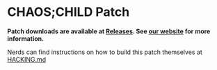 # CHAOS;CHILD Patch

**Patch downloads are available at [Releases](https://github.com/CommitteeOfZero/cc-patch/releases). See [our website](http://sonome.dareno.me/projects/chaoschild-steam.html) for more information.**

Nerds can find instructions on how to build this patch themselves at [HACKING.md](HACKING.md)